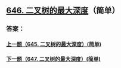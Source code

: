 ## [646. 二叉树的最大深度](https://leetcode-cn.com/problems/merge-two-sorted-lists/)（简单）





### 答案：



#### [上一题（645. 二叉树的最大深度）(简单)](https://github.com/sdwwld/leetCode/blob/master/src/main/java/com/wld/java/leetcode/leetCode0645.md)

#### [下一题（647. 二叉树的最大深度）(简单)](https://github.com/sdwwld/leetCode/blob/master/src/main/java/com/wld/java/leetcode/leetCode0647.md)